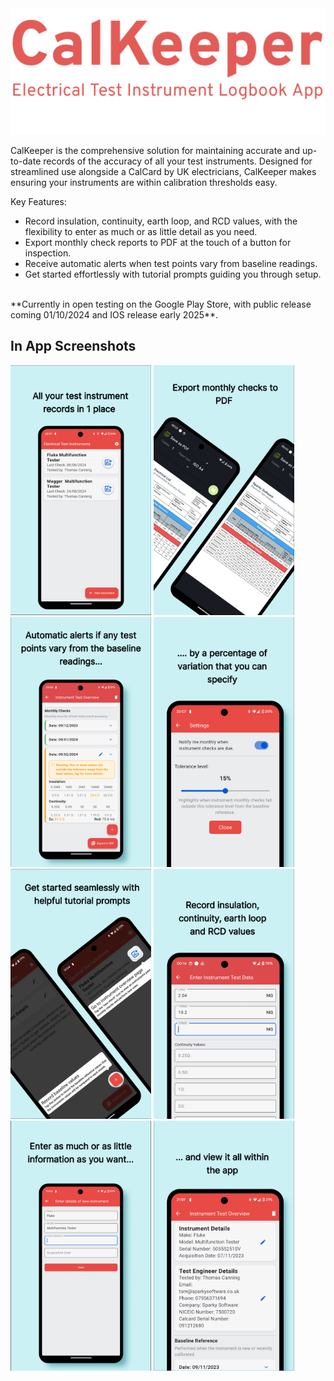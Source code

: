 <img src="./assets/branding.png" width="900" alt="Branding"/>

CalKeeper is the comprehensive solution for maintaining accurate and up-to-date records of the accuracy of all your test instruments. 
Designed for streamlined use alongside a CalCard by UK electricians, CalKeeper makes ensuring your instruments are within calibration thresholds easy.

Key Features:
<ul>
  <li>Record insulation, continuity, earth loop, and RCD values, with the flexibility to enter as much or as little detail as you need.</li>
  <li>Export monthly check reports to PDF at the touch of a button for inspection.</li>
  <li>Receive automatic alerts when test points vary from baseline readings.</li>
  <li>Get started effortlessly with tutorial prompts guiding you through setup.</li>
</ul>
<br>
**Currently in open testing on the Google Play Store, with public release coming 01/10/2024 and IOS release early 2025**.

## In App Screenshots
<img src="./assets/s1.png" width="225" alt="Screenshot 1"/> <img src="./assets/s2.png" width="225" alt="Screenshot 1"/>
<img src="./assets/s3.png" width="225" alt="Screenshot 3"/> <img src="./assets/s4.png" width="225" alt="Screenshot 3"/>
<img src="./assets/s5.png" width="225" alt="Screenshot 5"/> <img src="./assets/s6.png" width="225" alt="Screenshot 5"/>
<img src="./assets/s7.png" width="225" alt="Screenshot 7"/> <img src="./assets/s8.png" width="225" alt="Screenshot 7"/>
